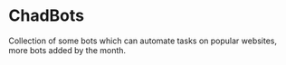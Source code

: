 # ChadBots
Collection of some bots which can automate tasks on popular websites, more bots added by the month.
